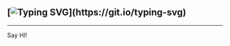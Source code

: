 ## [![Typing SVG](https://readme-typing-svg.demolab.com?font=Farsan+&pause=1000&color=5851FF&vCenter=true&width=130&height=20&lines=Dedicated.;Determined.;Committed.)](https://git.io/typing-svg)
---

Say HI!



<!--
**CursedByJava/CursedByJava** is a ✨ _special_ ✨ repository because its `README.md` (this file) appears on your GitHub profile.

Here are some ideas to get you started:

- 🔭 I’m currently working on ...
- 🌱 I’m currently learning ...
- 👯 I’m looking to collaborate on ...
- 🤔 I’m looking for help with ...
- 💬 Ask me about ...
- 📫 How to reach me: ...
- 😄 Pronouns: ...
- ⚡ Fun fact: ...
-->
